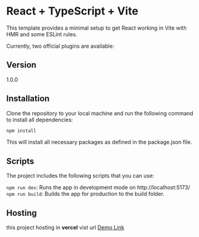 # React + TypeScript + Vite

This template provides a minimal setup to get React working in Vite with HMR and some ESLint rules.

Currently, two official plugins are available:

## Version

1.0.0

## Installation

Clone the repository to your local machine and run the following command to install all dependencies:

```bash
npm install
```
This will install all necessary packages as defined in the package.json file.

## Scripts
The project includes the following scripts that you can use:

`npm run dev`: Runs the app in development mode on http://localhost:5173/
`npm run build`: Builds the app for production to the build folder.

## Hosting

this project hosting in **vercel** vist url [Demo Link](https://aha-front-end-exam-cg5b8scwp-samjhengs-projects.vercel.app)